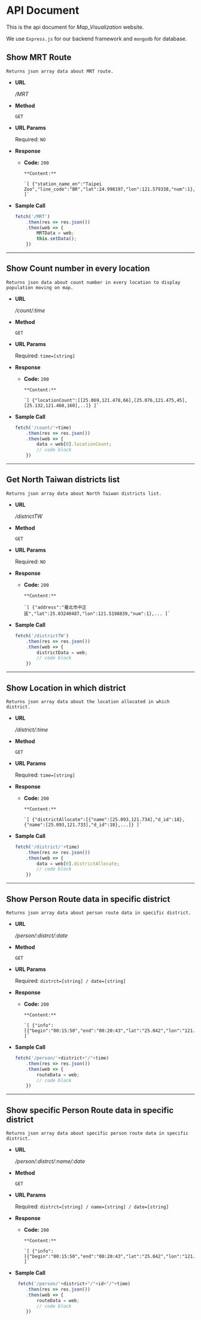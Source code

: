 # API Document

This is the api document for *Map_Visualization* website.

We use `Express.js` for our backend framework and `mongodb` for database.

## Show MRT Route 
    Returns json array data about MRT route.

* **URL**

    */MRT*

* **Method**

    `GET`
  
* **URL Params**

    Required: `NO`
 

* **Response**

  * **Code:** `200` <br />
      
        **Content:** 
        
        `[ {"station_name_en":"Taipei Zoo","line_code":"BR","lat":24.998197,"lon":121.579338,"num":1},... ]`
 

* **Sample Call**

    ```javascript
    fetch('/MRT')
        .then(res => res.json())
        .then(web => {
            MRTData = web;
            this.setData();
        })
    ```
----

## Show Count number in every location
    Returns json data about count number in every location to display population moving on map.

* **URL**

    */count/:time*

* **Method**

    `GET`
  
* **URL Params**

    Required: `time=[string]`
 

* **Response**

  * **Code:** `200` <br />
      
        **Content:** 

        `[ {"locationCount":[[25.069,121.478,66],[25.076,121.475,45],[25.132,121.468,160],..]} ]`
 

* **Sample Call**

    ```javascript
    fetch('/count/'+time)
        .then(res => res.json())
        .then(web => {
            data = web[0].locationCount;
            // code block
        })
    ```
----

## Get North Taiwan districts list
    Returns json array data about North Taiwan districts list.

* **URL**

    */districtTW*

* **Method**

    `GET`
  
* **URL Params**

    Required: `NO`

* **Response**

  * **Code:** `200` <br />
  
        **Content:** 
        
        `[ {"address":"臺北市中正區","lat":25.03240487,"lon":121.5198839,"num":1},... ]`
 
* **Sample Call**

    ```javascript
    fetch('/districtTW')
        .then(res => res.json())
        .then(web => {
            districtData = web;
            // code block
        })
    ```
----

## Show Location in which district
    Returns json array data about the location allocated in which district.

* **URL**

    */district/:time*

* **Method**

    `GET`
  
* **URL Params**

    Required: `time=[string]`
 

* **Response**

  * **Code:** `200` <br />
      
        **Content:** 
        
        `[ {"districtAllocate":[{"name":[25.093,121.734],"d_id":18},{"name":[25.093,121.733],"d_id":18},...]} ]`
 

* **Sample Call**

    ```javascript
    fetch('/district/'+time)
        .then(res => res.json())
        .then(web => {
            data = web[0].districtAllocate;
            // code block
        })
    ```
----

## Show Person Route data in specific district
    Returns json array data about person route data in specific district.

* **URL**

    */person/:distrct/:date*

* **Method**

    `GET`
  
* **URL Params**

    Required: `distrct=[string] / date=[string]`
 

* **Response**

  * **Code:** `200` <br />
      
        **Content:** 
       
        `[ {"info":[{"begin":"00:15:50","end":"00:20:43","lat":"25.042","lon":"121.507"},...]} ]`
 

* **Sample Call**

    ```javascript
    fetch('/person/'+district+"/"+time)
        .then(res => res.json())
        .then(web => {
            routeData = web;
            // code block
        })
    ```
----

## Show specific Person Route data in specific district
    Returns json array data about specific person route data in specific district.

* **URL**

    */person/:distrct/:name/:date*

* **Method**

    `GET`
  
* **URL Params**

    Required: `distrct=[string] / name=[string] / date=[string]`
 

* **Response**

  * **Code:** `200` <br />
      
        **Content:** 
       
        `[ {"info":[{"begin":"00:15:50","end":"00:20:43","lat":"25.042","lon":"121.507"},...]} ]`
 

* **Sample Call**

    ```javascript
     fetch('/person/'+district+"/"+id+"/"+time)
        .then(res => res.json())
        .then(web => {
            routeData = web;
            // code block
        })
    ```
